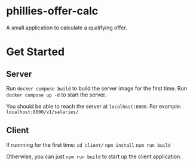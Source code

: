 # phillies-offer-calc
A small application to calculate a qualifying offer.

# Get Started 

## Server

Run `docker compose build` to build the server image for the first time.
Run `docker compose up -d` to start the server.

You should be able to reach the server at `localhost:8000`. 
For example: `localhost:8000/v1/salaries/`

## Client

If runnning for the first time:
    `cd client/`
    `npm install`
    `npm run build`

Otherwise, you can just `npm run build` to start up the client application.
